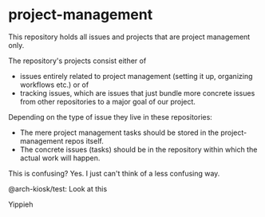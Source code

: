 # project-management
This repository holds all issues and projects that are project management only. 

The repository's projects consist either of 
- issues entirely related to project management (setting it up, organizing workflows etc.) or of
- tracking issues, which are issues that just bundle more concrete issues from other repositories to a major goal of our project. 

Depending on the type of issue they live in these repositories:

- The mere project management tasks should be stored in the project-management repos itself.
- The concrete issues (tasks) should be in the repository within which the actual work will happen.

This is confusing? Yes. I just can't think of a less confusing way.

@arch-kiosk/test: Look at this 

Yippieh
